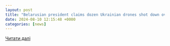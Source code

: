 ```yaml
---
layout: post
title: "Belarusian president claims dozen Ukrainian drones shot down over his country"
date: 2024-08-10 12:15:48 +0000
categories: [news]
---
```


[Читати далі](https://www.aa.com.tr/en/europe/belarusian-president-claims-dozen-ukrainian-drones-shot-down-over-his-country/3300358)
